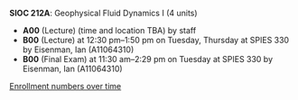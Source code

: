 **SIOC 212A**: Geophysical Fluid Dynamics I (4 units)

- **A00** (Lecture) (time and location TBA) by staff
- **B00** (Lecture) at 12:30 pm–1:50 pm on Tuesday, Thursday at SPIES 330 by Eisenman, Ian (A11064310)
- **B00** (Final Exam) at 11:30 am–2:29 pm on Tuesday at SPIES 330 by Eisenman, Ian (A11064310)

[Enrollment numbers over time](./SIOC212A.tsv)
